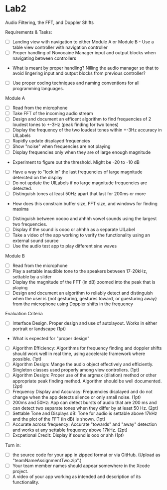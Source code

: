 # Lab2
Audio Filtering, the FFT, and Doppler Shifts

Requirements & Tasks:
- [ ] Landing view with navigation to either Module A or Module B - Use a table view controller with navigation controller
- [ ] Proper handling of Novocaine Manager input and output blocks when navigating between controllers
-  What is meant by proper handling? Nilling the audio manager so that to avoid lingering input and output blocks from previous controller?
- [ ] Use proper coding techniques and naming conventions for all programming languages.

Module A
- [ ] Read from the microphone
- [ ] Take FFT of the incoming audio stream
- [ ] Design and document an efficent algorithm to find frequencies of 2 loudest tones to +-3Hz (peak finding for two tones)
- [ ] Display the frequency of the two loudest tones within +-3Hz accuracy in UILabels
- [ ] Rapidly update displayed frequencies
- [ ] Show "noise" when frequencies are not playing
- [ ] Display frequencies only when they are of large enough magnitude
- Experiment to figure out the threshold. Might be -20 to -10 dB
- [ ] Have a way to "lock in" the last frequencies of large magnitude detercted on the display
- [ ] Do not update the UILabels if no large magnitude frequencies are detected.
- [ ] Distinguish tones at least 50Hz apart that last for 200ms or more
- How does this constrain buffer size, FFT size, and windows for finding maxima
- [ ] Distinguish between ooooo and ahhhh vowel sounds using the largest two frequencies.
- [ ] Display if the sound is oooo or ahhhh as a separate UILabel
- [ ] Take a video of the app working to verify the functionality using an external sound source
- [ ] Use the audio test app to play different sine waves

Module B
- [ ] Read from the microphone
- [ ] Play a settable inaudible tone to the speakers between 17-20kHz, settable by a slider
- [ ] Display the magnitude of the FFT (in dB) zoomed into the peak that is playing
- [ ] Design and document an algorithm to reliably detect and distinguish when the user is {not gesturing, gestures toward, or guesturing away} from the microphone using Doppler shifts in the frequency

Evaluation Criteria
- [ ] Interface Design. Proper design and use of autolayout. Works in either portrait or landscape (1pt)
- What is expected for "proper design"
- [ ] Algorithm Efficiency: Algorithms for frequency finding and doppler shifts should work well in real time, using accelerate framework where possible. (1pt)
- [ ] Algorithm Design: Mange the audio object effectively and efficiently. Singleton classes used properly among view controllers. (1pt)
- [ ] Algorithm Design: Proper use of the argmax (dilation) method or other appropriate peak finding method. Algorithm should be well documented. (2pt)
- [ ] Frequency Display and Accuracy: Frequencies displayed and do not change when the app detects silence or only small noise. (1pt)
- [ ] 200ms and 50Hz: App can detect bursts of audio that are 200 ms and can detect two separate tones when they differ by at least 50 Hz. (2pt)
- [ ] Settable Tone and Displays dB: Tone for audio is settable above 17kHz and the plot of the FFT (in dB) is shown. (1pt)
- [ ] Accurate across frequency: Accurate "towards" and "away" detection and works at any settable frequency above 17kHz. (2pt)
- [ ] Excpetional Credit: Display if sound is ooo or ahh (1pt)

Turn in:
- [ ] the source code for your app in zipped format or via GitHub. (Upload as "teamNameAssignmentTwo.zip".) 
- [ ] Your team member names should appear somewhere in the Xcode project. 
- [ ] A video of your app working as intended and description of its functionality.
